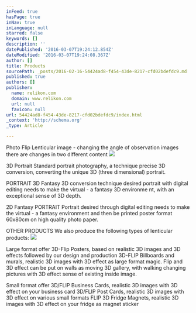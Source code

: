 ```yaml
---
inFeed: true
hasPage: true
inNav: true
inLanguage: null
starred: false
keywords: []
description: ''
datePublished: '2016-03-07T19:24:12.854Z'
dateModified: '2016-03-07T19:24:08.367Z'
author: []
title: Products
sourcePath: _posts/2016-02-16-54424ad8-f454-43de-8217-cfd02bdefdc9.md
published: true
authors: []
publisher:
  name: relikon.com
  domain: www.relikon.com
  url: null
  favicon: null
url: 54424ad8-f454-43de-8217-cfd02bdefdc9/index.html
_context: 'http://schema.org'
_type: Article

---
```

Photo Flip
Lenticular image - changing the angle of observation images there are changes in two different content ![](https://the-grid-user-content.s3-us-west-2.amazonaws.com/cdd790f7-7a59-4535-8c09-8a673949b68d.jpg)

3D Portrait
Standard portrait photography, a technique precise 3D conversion, converting the unique 3D (three dimensional) portrait. 

PORTRAIT 3D Fantasy
3D conversion technique desired portrait with digital editing needs to make the virtual - a fantasy 3D environme nt, with an exceptional sense of 3D depth. 

2D Fantasy PORTRAIT
Portrait desired through digital editing needs to make the virtual - a fantasy environment and then be printed poster format 60x80cm on high quality photo paper. 

OTHER PRODUCTS
We also produce the following types of lenticular products: ![](https://the-grid-user-content.s3-us-west-2.amazonaws.com/7c2649ee-c28f-4a66-a205-9c42725deb7a.jpg)

Large format offer
3D-Flip Posters, based on realistic 3D images and 3D effects followed by our design and production
3D-FLIP Billboards and murals, realistic 3D images with 3D effect as large format magic. Flip and 3D effect can be put on walls as moving 3D gallery, with walking changing pictures with 3D effect sense of existing inside image. 

Small format offer
3D/FLIP Business Cards, realistic 3D images with 3D effect on your business card
3D/FLIP Post Cards, realistic 3D images with 3D effect on various small formats
FLIP 3D Fridge Magnets, realistic 3D images with 3D effect on your fridge as magnet sticker
